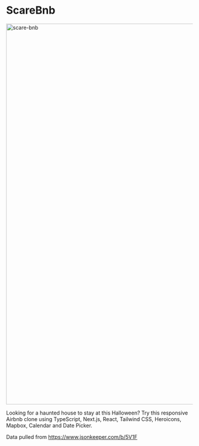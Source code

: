 # ScareBnb

<img width="1026" alt="scare-bnb" src="https://user-images.githubusercontent.com/97295867/199435115-3f2d40be-e10e-4449-82b8-8d9a0f3b9a1c.png">

Looking for a haunted house to stay at this Halloween? Try this responsive Airbnb clone using TypeScript, Next.js, React, Tailwind CSS, Heroicons, Mapbox, Calendar and Date Picker.

Data pulled from https://www.jsonkeeper.com/b/5V1F

